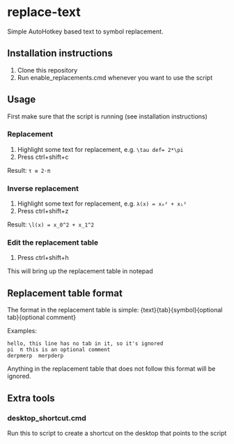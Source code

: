 # replace-text
Simple AutoHotkey based text to symbol replacement.

## Installation instructions
1. Clone this repository
2. Run enable_replacements.cmd whenever you want to use the script

## Usage
First make sure that the script is running (see installation instructions)

### Replacement
1. Highlight some text for replacement, e.g. `\tau def= 2*\pi`
2. Press ctrl+shift+c

Result: `τ ≡ 2·π`

### Inverse replacement
1. Highlight some text for replacement, e.g. `λ(x) = x₀² + x₁²`
2. Press ctrl+shift+z

Result: `\l(x) = x_0^2 + x_1^2`

### Edit the replacement table
1. Press ctrl+shift+h

This will bring up the replacement table in notepad

## Replacement table format
The format in the replacement table is simple:
{text}{tab}{symbol}{optional tab}{optional comment}

Examples:
```
hello, this line has no tab in it, so it's ignored
pi  π this is an optional comment
derpmerp  merpderp
```

Anything in the replacement table that does not follow this format will be ignored.

## Extra tools
### desktop_shortcut.cmd
Run this to script to create a shortcut on the desktop that points to the script

